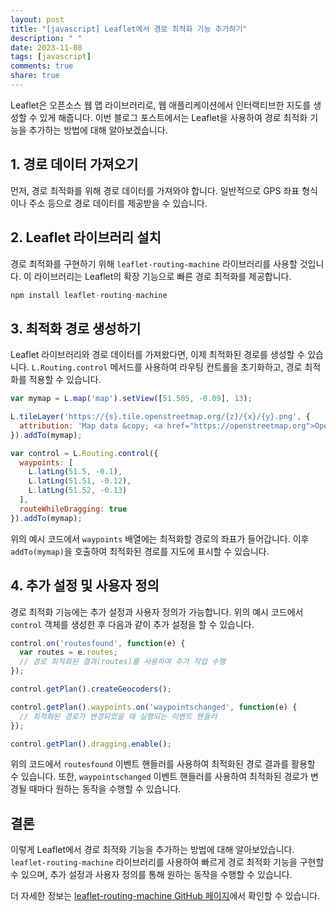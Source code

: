 ```yaml
---
layout: post
title: "[javascript] Leaflet에서 경로 최적화 기능 추가하기"
description: " "
date: 2023-11-08
tags: [javascript]
comments: true
share: true
---
```


Leaflet은 오픈소스 웹 맵 라이브러리로, 웹 애플리케이션에서 인터랙티브한 지도를 생성할 수 있게 해줍니다. 이번 블로그 포스트에서는 Leaflet을 사용하여 경로 최적화 기능을 추가하는 방법에 대해 알아보겠습니다.

## 1. 경로 데이터 가져오기

먼저, 경로 최적화를 위해 경로 데이터를 가져와야 합니다. 일반적으로 GPS 좌표 형식이나 주소 등으로 경로 데이터를 제공받을 수 있습니다.

## 2. Leaflet 라이브러리 설치

경로 최적화를 구현하기 위해 `leaflet-routing-machine` 라이브러리를 사용할 것입니다. 이 라이브러리는 Leaflet의 확장 기능으로 빠른 경로 최적화를 제공합니다.

```javascript
npm install leaflet-routing-machine
```

## 3. 최적화 경로 생성하기

Leaflet 라이브러리와 경로 데이터를 가져왔다면, 이제 최적화된 경로를 생성할 수 있습니다. `L.Routing.control` 메서드를 사용하여 라우팅 컨트롤을 초기화하고, 경로 최적화를 적용할 수 있습니다.

```javascript
var mymap = L.map('map').setView([51.505, -0.09], 13);

L.tileLayer('https://{s}.tile.openstreetmap.org/{z}/{x}/{y}.png', {
  attribution: 'Map data &copy; <a href="https://openstreetmap.org">OpenStreetMap</a> contributors',
}).addTo(mymap);

var control = L.Routing.control({
  waypoints: [
    L.latLng(51.5, -0.1),
    L.latLng(51.51, -0.12),
    L.latLng(51.52, -0.13)
  ],
  routeWhileDragging: true
}).addTo(mymap);
```

위의 예시 코드에서 `waypoints` 배열에는 최적화할 경로의 좌표가 들어갑니다. 이후 `addTo(mymap)`을 호출하여 최적화된 경로를 지도에 표시할 수 있습니다.

## 4. 추가 설정 및 사용자 정의

경로 최적화 기능에는 추가 설정과 사용자 정의가 가능합니다. 위의 예시 코드에서 `control` 객체를 생성한 후 다음과 같이 추가 설정을 할 수 있습니다.

```javascript
control.on('routesfound', function(e) {
  var routes = e.routes;
  // 경로 최적화된 결과(routes)를 사용하여 추가 작업 수행
});

control.getPlan().createGeocoders();

control.getPlan().waypoints.on('waypointschanged', function(e) {
  // 최적화된 경로가 변경되었을 때 실행되는 이벤트 핸들러
});

control.getPlan().dragging.enable();
```

위의 코드에서 `routesfound` 이벤트 핸들러를 사용하여 최적화된 경로 결과를 활용할 수 있습니다. 또한, `waypointschanged` 이벤트 핸들러를 사용하여 최적화된 경로가 변경될 때마다 원하는 동작을 수행할 수 있습니다.

## 결론

이렇게 Leaflet에서 경로 최적화 기능을 추가하는 방법에 대해 알아보았습니다. `leaflet-routing-machine` 라이브러리를 사용하여 빠르게 경로 최적화 기능을 구현할 수 있으며, 추가 설정과 사용자 정의를 통해 원하는 동작을 수행할 수 있습니다.

더 자세한 정보는 [leaflet-routing-machine GitHub 페이지](https://github.com/perliedman/leaflet-routing-machine)에서 확인할 수 있습니다.